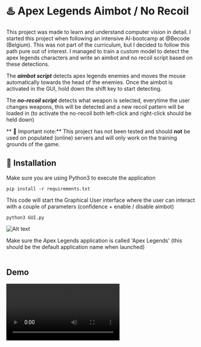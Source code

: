 # :hotsprings: Apex Legends Aimbot / No Recoil
This project was made to learn and understand computer vision in detail. I started this project when following an intensive AI-bootcamp at @Becode (Belgium). This was not part of the curriculum, but I decided to follow this path pure out of interest. I managed to train a custom model to detect the apex legends characters and write an aimbot and no recoil script based on these detections.

The ***aimbot script*** detects apex legends enemies and moves the mouse automatically towards the head of the enemies. Once the aimbot is activated in the GUI, hold down the shift key to start detecting.

The ***no-recoil script*** detects what weapon is selected, everytime the user changes weapons, this will be detected and a new recoil pattern will be loaded in (to activate the no-recoil both left-click and right-click should be held down)


** :loudspeaker: Important note:** This project has not been tested and should **not** be used on populated (online) servers and will only work on the training grounds of the game.

## :wrench: Installation

Make sure you are using Python3 to execute the application <br>

    pip install -r requirements.txt

This code will start the Graphical User interface where the user can interact with a couple of parameters (confidence + enable / disable aimbot) <br>

    python3 GUI.py

![Alt text](GUI.jpg)

Make sure the Apex Legends application is called 'Apex Legends' (this should be the default application name when launched) <br>
<br>

## Demo
<video src="Apex%20Legends%202023-10-03%2017-42-00.mp4" controls title="Title"></video>